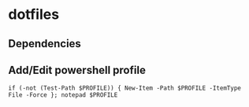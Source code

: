 # dotfiles
## Dependencies

## Add/Edit powershell profile
```
if (-not (Test-Path $PROFILE)) { New-Item -Path $PROFILE -ItemType File -Force }; notepad $PROFILE
```